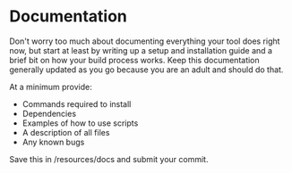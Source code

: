 # Documentation
Don't worry too much about documenting everything your tool does right now, but start at least by writing up a setup and installation guide and a brief bit on how your build process works. Keep this documentation generally updated as you go because you are an adult and should do that.

At a minimum provide:

* Commands required to install
* Dependencies
* Examples of how to use scripts
* A description of all files 
* Any known bugs

Save this in /resources/docs and submit your commit.